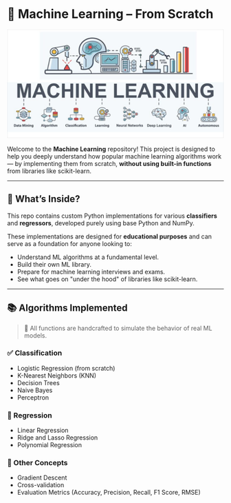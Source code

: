 # 🤖 Machine Learning – From Scratch

![Thumbnail for the repository](https://raw.githubusercontent.com/Mrnoobcoder/Machine_learning/main/Machine_Learning.jpg)

Welcome to the **Machine Learning** repository! This project is designed to help you deeply understand how popular machine learning algorithms work — by implementing them from scratch, **without using built-in functions** from libraries like scikit-learn.

---

## 🧠 What’s Inside?

This repo contains custom Python implementations for various **classifiers** and **regressors**, developed purely using base Python and NumPy.

These implementations are designed for **educational purposes** and can serve as a foundation for anyone looking to:

- Understand ML algorithms at a fundamental level.
- Build their own ML library.
- Prepare for machine learning interviews and exams.
- See what goes on "under the hood" of libraries like scikit-learn.

---

## 📚 Algorithms Implemented

> 🔧 All functions are handcrafted to simulate the behavior of real ML models.

### ✅ Classification

- Logistic Regression (from scratch)
- K-Nearest Neighbors (KNN)
- Decision Trees
- Naive Bayes
- Perceptron

### 🔢 Regression

- Linear Regression
- Ridge and Lasso Regression
- Polynomial Regression

### 🧪 Other Concepts

- Gradient Descent
- Cross-validation
- Evaluation Metrics (Accuracy, Precision, Recall, F1 Score, RMSE)


